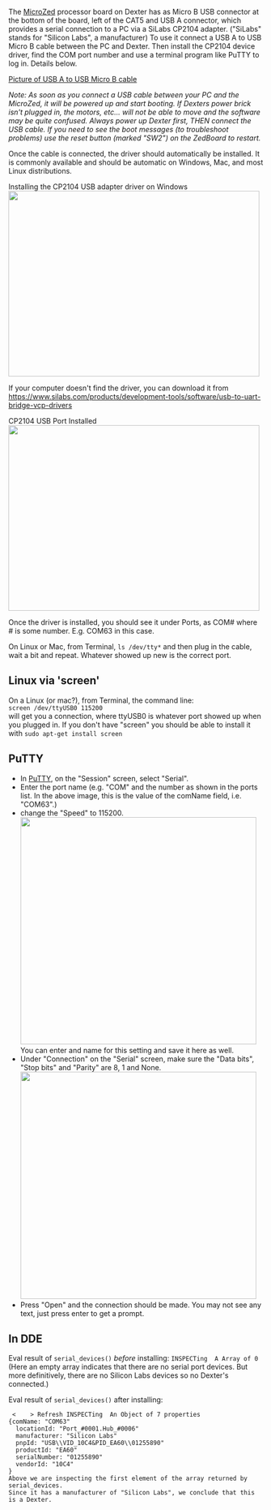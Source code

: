 The [MicroZed](MicroZed) processor board on Dexter has as Micro B USB connector at the bottom of the board, left of the CAT5 and USB A connector, which provides a serial connection to a PC via a SiLabs CP2104 adapter. 
("SiLabs" stands for "Silicon Labs", a manufacturer)
To use it connect a USB A to USB Micro B cable between the PC and Dexter. Then install the CP2104 device driver, find the COM port number and use a terminal program like PuTTY to log in. Details below.

[Picture of USB A to USB Micro B cable](https://commons.wikimedia.org/wiki/File:MicroB_USB_Plug.jpg)

_Note: As soon as you connect a USB cable between your PC and the MicroZed, it will be powered up and start booting. If Dexters power brick isn't plugged in, the motors, etc... will not be able to move and the software may be quite confused. Always power up Dexter first, THEN connect the USB cable. If you need to see the boot messages (to troubleshoot problems) use the reset button (marked "SW2") on the ZedBoard to restart._

Once the cable is connected, the driver should automatically be installed. It is commonly available and should be automatic on Windows, Mac, and most Linux distributions.

Installing the CP2104 USB adapter driver on Windows<BR>
<a href="https://raw.githubusercontent.com/HaddingtonDynamics/Dexter/master/Hardware/DexterCP2104Installing.png"><img src="https://raw.githubusercontent.com/HaddingtonDynamics/Dexter/master/Hardware/DexterCP2104Installing.png" height=366 width=496></a>

If your computer doesn't find the driver, you can download it from<br>
https://www.silabs.com/products/development-tools/software/usb-to-uart-bridge-vcp-drivers

CP2104 USB Port Installed<BR>
<a href="https://raw.githubusercontent.com/HaddingtonDynamics/Dexter/master/Hardware/DexterCP2104Installed.png"><img src="https://raw.githubusercontent.com/HaddingtonDynamics/Dexter/master/Hardware/DexterCP2104Installed.png" height=366 width=496></a>

Once the driver is installed, you should see it under Ports, as COM# where # is some number. E.g. COM63 in this case.

On Linux or Mac, from Terminal, `ls /dev/tty*` and then plug in the cable, wait a bit and repeat. Whatever showed up new is the correct port.

## Linux via 'screen'

On a Linux (or mac?), from Terminal, the command line:<br>
`screen /dev/ttyUSB0 115200`<br>
will get you a connection, where ttyUSB0 is whatever port showed up when you plugged in. If you don't have "screen" you should be able to install it with `sudo apt-get install screen`

## PuTTY
- In [PuTTY](https://www.chiark.greenend.org.uk/~sgtatham/putty/), on the "Session" screen, select "Serial". 
- Enter the port name (e.g. "COM" and the number as shown in the ports list. In the above image, this is the
value of the comName field, i.e. "COM63".)
- change the "Speed" to 115200. <BR>
<img src="https://raw.githubusercontent.com/HaddingtonDynamics/Dexter/master/Hardware/PuTTYSerialSession.png" height="448" width="466"><BR>
You can enter and name for this setting and save it here as well.
- Under "Connection" on the "Serial" screen, make sure the "Data bits", "Stop bits" and "Parity" are 8, 1 and None. <BR>
<img src="https://raw.githubusercontent.com/HaddingtonDynamics/Dexter/master/Hardware/PuTTYSerialSerial.png" width="466" height="448"><BR>
- Press "Open" and the connection should be made. You may not see any text, just press enter to get a prompt.

## In DDE

Eval result of  `serial_devices()` _before_ installing: `INSPECTing  A Array of 0`
(Here an empty array indicates that there are no serial port devices. But more definitively,
there are no Silicon Labs devices so no Dexter's connected.)

Eval result of  `serial_devices()` after installing:
```` 
 <    > Refresh INSPECTing  An Object of 7 properties
{comName: "COM63"
  locationId: "Port_#0001.Hub_#0006"
  manufacturer: "Silicon Labs"
  pnpId: "USB\\VID_10C4&PID_EA60\\01255890"
  productId: "EA60"
  serialNumber: "01255890"
  vendorId: "10C4"
}
Above we are inspecting the first element of the array returned by serial_devices.
Since it has a manufacturer of "Silicon Labs", we conclude that this is a Dexter.
````
